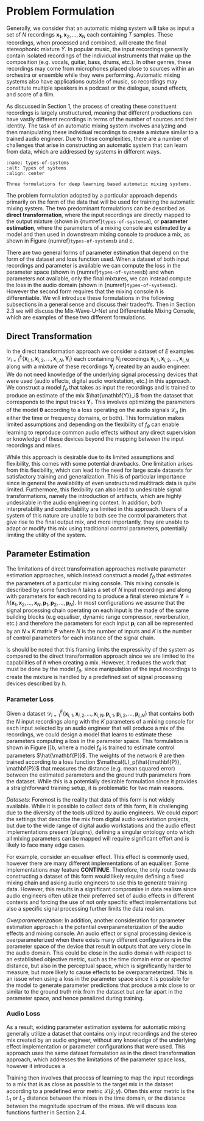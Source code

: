 # Problem Formulation

Generally, we consider that an automatic mixing system will take as input a set of $N$ recordings $\mathbf{x_1}, \mathbf{x}_2, ..., \mathbf{x}_N$ each containing $T$ samples. These recordings, when processed and combined, will create the final stereophonic mixture $\hat{Y}$. In popular music, the input recordings generally contain isolated recordings of the individual instruments that make up the composition (e.g. vocals, guitar, bass, drums, etc.). In other genres, these recordings may come from microphones placed close to sources within an orchestra or ensemble while they were performing. Automatic mixing systems also have applications outside of music, so recordings may constitute multiple speakers in a podcast or the dialogue, sound effects, and score of a film.

As discussed in Section 1, the process of creating these constituent recordings is largely unstructured, meaning that different productions can have vastly different recordings in terms of the number of sources and their identity. The task of an automatic mixing system involves analyzing and then manipulating these individual recordings to create a mixture similar to a trained audio engineer. Due to these complexities, there are a number of challenges that arise in constructing an automatic system that can learn from data, which are addressed by systems in different ways.

```{figure} /assets/figures/types-of-systems.svg
:name: types-of-systems
:alt: Types of systems
:align: center

Three formulations for deep learning based automatic mixing systems.
```

The problem formulation adopted by a particular approach depends primarily on the form of the data that will be used for training the automatic mixing system. The two predominant formulations can be described as **direct transformation**, where the input recordings are directly mapped to the output mixture (shown in {numref}`types-of-systems`a), or **parameter estimation**, where the parameters of a mixing console are estimated by a model and then used in downstream mixing console to produce a mix, as shown in Figure {numref}`types-of-systems`b and c. 

There are two general forms of parameter estimation that depend on the form of the dataset and loss function used. When a dataset of both input recordings and parameter is available we can compute the loss in the parameter space (shown in {numref}`types-of-systems`b) and when parameters not available, only the final mixtures, we can instead compute the loss in the audio domain (shown in {numref}`types-of-systems`c). However the second form requires that the mixing console $h$ is differentiable. We will introduce these formulations in the following subsections in a general sense and discuss their tradeoffs. Then in Section 2.3 we will discuss the Mix-Wave-U-Net and Differentiable Mixing Console, which are examples of these two different formulations.

## Direct Transformation

In the direct transformation approach we consider a dataset of $E$ examples $\mathcal{D}_{i=1}^E  \{  \mathbf{x}_{i,1}, \mathbf{x}_{i,2}, ..., \mathbf{x}_{i,N}, \mathbf{Y}_i \}$ each containing $N_i$ recordings $\mathbf{x}_{i,1}, \mathbf{x}_{i,2}, ..., \mathbf{x}_{i,N}$ along with a mixture of these recordings $\mathbf{Y}_i$ created by an audio engineer. We do not need knowledge of the underlying signal processing devices that were used (audio effects, digital audio workstation, etc.) in this approach. We construct a model $f_\theta$ that takes as input the recordings and is trained to produce an estimate of the mix $\hat{\mathbf{Y}}_i$ from the dataset that corresponds to the input tracks $\mathbf{Y}_i$. This involves optimizing the parameters of the model $\bm{\theta}$ according to a loss operating on the audio signals $\mathcal{L}_a$ (in either the time or frequency domains, or both). This formulation makes limited assumptions and depending on the flexibility of $f_\theta$ can enable learning to reproduce common audio effects without any direct supervision or knowledge of these devices beyond the mapping between the input recordings and mixes.

While this approach is desirable due to its limited assumptions and flexibility, this comes with some potential drawbacks. One limitation arises from this flexibility, which can lead to the need for large scale datasets for satisfactory training and generalization. This is of particular importance since in general the availability of even unstructured multitrack data is quite limited. Furthermore, this flexibility can also lead to undesirable signal transformations, namely the introduction of artifacts, which are highly undesirable in the audio engineering context. In addition, both interpretability and controllability are limited in this approach. Users of a system of this nature are unable to both see the control parameters that give rise to the final output mix, and more importantly, they are unable to adapt or modify this mix using traditional control parameters, potentially limiting the utility of the system.

## Parameter Estimation

The limitations of direct transformation approaches motivate parameter estimation approaches, which instead construct a model $f_\theta$ that estimates the parameters of a particular mixing console. This mixing console is described by some function $h$ takes a set of $N$ input recordings and along with parameters for each recording to produce a final stereo mixture $\mathbf{Y} = h(\mathbf{x}_{1}, \mathbf{x}_{2}, ..., \mathbf{x}_{N}, \mathbf{p}_1, \mathbf{p}_2, ..., \mathbf{p}_N)$. In most configurations we assume that the signal processing chain operating on each input is the made of the same building blocks (e.g equaliser, dynamic range compressor, reverberation, etc.) and therefore the parameters for each input $\mathbf{p}_i$ can all be represented by an $N \times K$ matrix $\mathbf{P}$ where $N$ is the number of inputs and $K$ is the number of control parameters for each instance of the signal chain.

Is should be noted that this framing limits the expressivity of the system as compared to the direct transformation approach since we are limited to the capabilities of $h$ when creating a mix. However, it reduces the work that must be done by the model $f_\theta$, since manipulation of the input recordings to create the mixture is handled by a predefined set of signal processing devices described by $h$.

### Parameter Loss

Given a dataset $\mathcal{D}_{i=1}^E \{ \mathbf{x}_{i,1}, \mathbf{x}_{i,2}, ..., \mathbf{x}_{i,N}, \mathbf{p}_{i,1}, \mathbf{p}_{i,2}, ..., \mathbf{p}_{i,N} \}$ that contains both the $N$ input recordings along with the $K$ parameters of a mixing console for each input selected by an audio engineer that will produce a mix of the recordings, we could design a model that learns to estimate these parameters computing a loss in the parameter space. This formulation is shown in Figure []b, where a model $f_\theta$ is trained to estimate control parameters $\hat{\mathbf{P}}$. The weights of the network $\theta$ are then trained according to a loss function $\mathcal{L}_p(\hat{\mathbf{P}}, \mathbf{P})$ that measures the distance (e.g. mean squared error) between the estimated parameters and the ground truth parameters from the dataset. While this is a potentially desirable formulation since it provides a straightforward training setup, it is problematic for two main reasons.

*Datasets*: Foremost is the reality that data of this form is not widely available. While it is possible to collect data of this form, it is challenging due to the diversity of the tools utilized by audio engineers. We could export the settings that describe the mix from digital audio workstation projects, but due to the wide range of digital audio workstations and the audio effect implementations present (plugins), defining a singular ontology onto which all mixing parameters can be mapped will require significant effort and is likely to face many edge cases. 

For example, consider an equaliser effect. This effect is commonly used, however there are many different implementations of an equaliser. Some implementations may feature **CONTINUE**. Therefore, the only route towards constructing a dataset of this form would likely require defining a fixed mixing chain and asking audio engineers to use this to generate training data. However, this results in a significant compromise in data realism since audio engineers often utilize their preferred set of audio effects in different contexts and forcing the use of not only specific effect implementations but also a specific signal processing further limits the data realism.

*Overparameterization:* In addition, another consideration for parameter estimation approach is the potential overparameterization of the audio effects and mixing console. An audio effect or signal processing device is overparameterized when there exists many different configurations in the parameter space of the device that result in outputs that are very close in the audio domain. This could be close in the audio domain with respect to an established objective metric, such as the time domain error or spectral distance, but also in the perceptual space, which is significantly harder to measure, but more likely to cause effects to be overparameterized. This is an issue when using a loss in the parameter space since it is possible for the model to generate parameter predictions that produce a mix close to or similar to the ground truth mix from the dataset but are far apart in the parameter space, and hence penalized during training.

### Audio Loss

As a result, existing parameter estimation systems for automatic mixing generally utilize a dataset that contains only input recordings and the stereo mix created by an audio engineer, without any knowledge of the underlying effect implementation or parameter configurations that were used. This approach uses the same dataset formulation as in the direct transformation approach, which addresses the limitations of the parameter space loss, however it introduces a

Training then involves that process of learning to map the input recordings to a mix that is as close as possible to the target mix in the dataset according to a predefined error metric $\mathcal{L}(\hat{y}, y)$. Often this error metric is the $L_1$ or $L_2$ distance between the mixes in the time domain, or the distance between the magnitude spectrum of the mixes. We will discuss loss functions further in Section 2.4.


